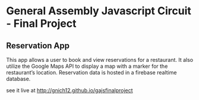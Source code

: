 # General Assembly Javascript Circuit - Final Project

## Reservation App

This app allows a user to book and view reservations for a restaurant. It also utilize the Google Maps API to display a map with a marker for the restaurant’s location. Reservation data is hosted in a firebase realtime database.

see it live at http://gnich12.github.io/gajsfinalproject
